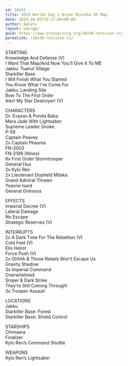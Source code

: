 ```yaml
---
id: 16431
title: 2019 Worlds Day 2 Bryan Mischke DS Map
date: 2019-10-05T19:17:04+00:00
author: Aglets
layout: swccgpc
guid: https://www.starwarsccg.org/16430-revision-v1/
permalink: /16430-revision-v1/
---
```

STARTING  
Knowledge And Defense (V)  
I Want That Map/And Now You’ll Give It To ME  
Jakku: Tuanul Village  
Starkiller Base  
I Will Finish What You Started  
You Know What I’ve Come For  
Jakku: Landing Site  
Bow To The First Order  
Alert My Star Destroyer! (V)

CHARACTERS  
Dr. Evazan & Ponda Baba  
Mara Jade With Lightsaber  
Supreme Leader Snoke  
P-59  
Captain Peavey  
2x Captain Phasma  
FN-2003  
FN-2199 (Nines)  
6x First Order Stormtrooper  
General Hux  
2x Kylo Ren  
2x Lieutenant Dopheld Mitaka  
Grand Admiral Thrawn  
Ysanne Isard  
General Grievous

EFFECTS  
Imperial Decree (V)  
Lateral Damage  
No Escape  
Strategic Reserves (V)

INTERRUPTS  
2x A Dark Time For The Rebellion (V)  
Cold Feet (V)  
Elis Helrot  
Force Push (V)  
2x Ghhhk & Those Rebels Won’t Escape Us  
Gravity Shadow  
3x Imperial Command  
Overwhelmed  
Sniper & Dark Strike  
They’re Still Coming Through!  
3x Trooper Assault

LOCATIONS  
Jakku  
Starkiller Base: Forest  
Starkiller Base: Shield Control

STARSHIPS  
Chimaera  
Finalizer  
Kylo Ren’s Command Shuttle

WEAPONS  
Kylo Ren’s Lightsaber